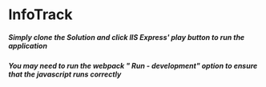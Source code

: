 # InfoTrack

##### Simply clone the Solution and click IIS Express' play button to run the application
##### You may need to run the webpack " Run - development" option to ensure that the javascript runs correctly
